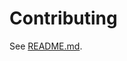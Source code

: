# Contributing

See [README.md](https://github.com/timdeschryver/hacktoberfest-2019-angular/blob/master/README.md).
